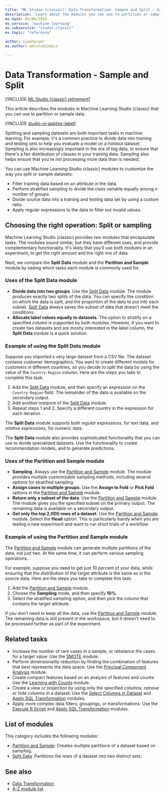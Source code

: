```yaml
---
title: "ML Studio (classic): Data Transformation: Sample and Split - Azure"
description: "Learn about the modules you can use to partition or sample data."
ms.date: 05/06/2019
ms.service: "machine-learning"
ms.subservice: "studio-classic"
ms.topic: "reference"

author: xiaoharper
ms.author: amlstudiodocs

---
```

# Data Transformation - Sample and Split

[!INCLUDE [ML Studio (classic) retirement](./includes/machine-learning-studio-classic-deprecation.md)]

This article describes the modules in Machine Learning Studio (classic) that you can use to partition or sample data.

[!INCLUDE [studio-ui-applies-label](./includes/studio-ui-applies-label.md)]

Splitting and sampling datasets are both important tasks in machine learning. For example, it's a common practice to divide data into training and testing sets to help you evaluate a model on a holdout dataset. Sampling is also increasingly important in the era of big data, to ensure that there's a fair distribution of classes in your training data. Sampling also helps ensure that you're not processing more data than is needed.

You can use Machine Learning Studio (classic) modules to customize the way you split or sample datasets:

- Filter training data based on an attribute in the data.
- Perform stratified sampling to divide the class variable equally among *n* number of groups.
- Divide source data into a training and testing data set by using a custom ratio.
- Apply regular expressions to the data to filter out invalid values.

## Choosing the right operation: Split or sampling

Machine Learning Studio (classic) provides two modules that encapsulate tasks. The modules sound similar, but they have different uses, and provide complementary functionality. It's likely that you'll use both modules in an experiment, to get the right amount and the right mix of data.

Next, we compare the **Split Data** module and the **Partition and Sample** module by seeing which tasks each module is commonly used for.

### Uses of the Split Data module
 
- **Divide data into two groups**. Use the [Split Data](split-data.md) module. The module produces exactly two splits of the data. You can specify the condition on which the data is split, and the proportion of the data to put into each subset. [Split Data](split-data.md) always saves the subset of data that doesn’t meet the conditions.
- **Allocate label values equally to datasets**. The option to stratify on a specified column is supported by both modules. However, if you want to create two datasets and are mostly interested in the label column, the **Split Data** module is a quick solution.

### Example of using the Split Data module

Suppose you imported a very large dataset from a CSV file. The dataset contains customer demographics. You want to create different models for customers in different countries, so you decide to split the data by using the value of the `Country-Region` column. Here are the steps you take to complete this task:

1. Add the [Split Data](split-data.md) module, and then specify an expression on the `Country-Region` field. The remainder of the data is available on the secondary output. 
2. Add another instance of the [Split Data](split-data.md) module.
3. Repeat steps 1 and 2. Specify a different country in the expression for each iteration.

The **Split Data** module supports both *regular expressions*, for text data, and *relative expressions*, for numeric data.

The **Split Data** module also provides sophisticated functionality that you can use to divide specialized datasets. Use the functionality to create recommendation models, and to generate predictions.

### Uses of the Partition and Sample module
 
- **Sampling**. Always use the [Partition and Sample](partition-and-sample.md) module. The module provides multiple customizable sampling methods, including several options for stratified sampling.
- **Assign cases to multiple groups**. Use the **Assign to Fold** or **Pick Fold** options in the [Partition and Sample](partition-and-sample.md) module.
- **Return only a subset of the data**. Use the [Partition and Sample](partition-and-sample.md) module. The module gives you the specified subset on the primary output. The remaining data is available on a secondary output.
- **Get only the top 2,000 rows of a dataset**. Use the [Partition and Sample](partition-and-sample.md) module. Select the **Head** option. This is particularly handy when you are testing a new experiment and want to run short trials of a workflow.

### Example of using the Partition and Sample module

The [Partition and Sample](partition-and-sample.md) module can generate multiple partitions of the data, not just two. At the same time, it can perform various sampling operations.

For example, suppose you need to get just 10 percent of your data, while ensuring that the distribution of the target attribute is the same as in the source data. Here are the steps you take to complete this task:

1. Add the [Partition and Sample](partition-and-sample.md) module.
2. Choose the **Sampling** mode, and then specify **10%**.
3. Select the stratified sampling option, and then pick the column that contains the target attribute.

If you don't need to keep all the data, use the [Partition and Sample](partition-and-sample.md) module. The remaining data is still present in the workspace, but it doesn't need to be processed further as part of the experiment.

## Related tasks

- Increase the number of rare cases in a sample, or rebalance the cases for a target value: Use the [SMOTE](smote.md) module.
- Perform dimensionality reduction by finding the combination of features that best represents the data space: Use the [Principal Component Analysis](principal-component-analysis.md) module.
- Create compact features based on an analysis of features and counts: Use the [Learning with Counts](data-transformation-learning-with-counts.md) module.
- Create a view or projection by using only the specified columns; remove or hide columns in a dataset: Use the [Select Columns in Dataset](select-columns-in-dataset.md) and [Apply SQL Transformation](apply-sql-transformation.md) modules.
- Apply more complex data filters, groupings, or transformations: Use the [Execute R Script](execute-r-script.md) and [Apply SQL Transformation](apply-sql-transformation.md) modules.

## List of modules

This category includes the following modules:

- [Partition and Sample](partition-and-sample.md): Creates multiple partitions of a dataset based on sampling.
- [Split Data](split-data.md): Partitions the rows of a dataset into two distinct sets.

## See also

- [Data Transformation](data-transformation.md)
- [A-Z module list](a-z-module-list.md)
